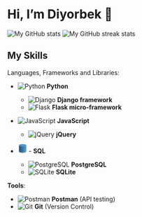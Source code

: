 # Hi, I’m Diyorbek 👋

<!-- - 🌱 I’m currently learning Django framework -->

<!---
- 👀 I’m interested in ...
- 💞️ I’m looking to collaborate on ...
- 📫 How to reach me ...
--->

![My GitHub stats](https://github-readme-stats.vercel.app/api?username=DevDior&show_icons=true&theme=dracula)
![My GitHub streak stats](https://github-readme-streak-stats.herokuapp.com/?user=DevDior&theme=dracula)


## My Skills

Languages, Frameworks and Libraries:
* <img src="https://github.com/get-icon/geticon/blob/master/icons/python.svg" alt="Python" width="21px" height="21px"> **Python**
  - <img src="https://github.com/get-icon/geticon/blob/master/icons/django.svg" alt="Django" width="21px" height="21px"> **Django framework**
  - <img src="https://github.com/get-icon/geticon/blob/master/icons/flask.svg" alt="Flask" width="21px" height="21px"> **Flask micro-framework**

* <img src="https://github.com/get-icon/geticon/blob/master/icons/javascript.svg" alt="JavaScript" width="21px" height="21px"> **JavaScript**
  - <img src="https://github.com/get-icon/geticon/blob/master/icons/jquery-icon.svg" alt="jQuery" width="21px" height="21px"> **jQuery**

* <img src="./db.svg" alt="SQL" width="21px" height="21px"> - **SQL**
  - <img src="https://github.com/get-icon/geticon/blob/master/icons/postgresql.svg" alt="PostgreSQL" width="21px" height="21px"> **PostgreSQL**
  - <img src="https://github.com/get-icon/geticon/blob/master/icons/sqlite.svg" alt="SQLite" width="21px" height="21px"> **SQLite**

**Tools**:
* <img src="https://github.com/get-icon/geticon/blob/master/icons/postman.svg" alt="Postman" width="21px" height="21px"> **Postman** (API testing)
* <img src="https://github.com/get-icon/geticon/blob/master/icons/git-icon.svg" alt="Git" width="21px" height="21px"> **Git** (Version Control)
